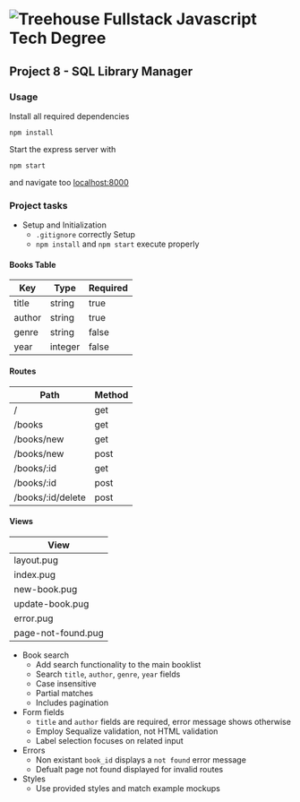 # ![Treehouse](https://www.google.com/url?sa=i&rct=j&q=&esrc=s&source=imgres&cd=&ved=2ahUKEwiUk9aLhOPgAhWzgUsFHYUZA_QQjRx6BAgBEAU&url=https%3A%2F%2Fwww.pinterest.com%2Fpin%2F481322278907494613%2F&psig=AOvVaw1RBcGB40bs9YNxuCIZqRDO&ust=1551601482702191) Fullstack Javascript Tech Degree
## Project 8 - SQL Library Manager

### Usage
Install all required dependencies
```
npm install
```
Start the express server with
```
npm start
```
and navigate too [localhost:8000](localhost:8000)

### Project tasks
* Setup and Initialization
    - `.gitignore` correctly Setup
    - `npm install` and `npm start` execute properly
#### Books Table

| Key    | Type    | Required |
|--------|---------|----------|
| title  | string  | true     |
| author | string  | true     |
| genre  | string  | false    |
| year   | integer | false    |

#### Routes

| Path              | Method |
|-------------------|--------|
| /                 | get    |
| /books            | get    |
| /books/new        | get    |
| /books/new        | post   |
| /books/:id        | get    |
| /books/:id        | post   |
| /books/:id/delete | post   |

#### Views

| View               |
|--------------------|
| layout.pug         |
| index.pug          |
| new-book.pug       |
| update-book.pug    |
| error.pug          |
| page-not-found.pug |

* Book search
    - Add search functionality to the main booklist
    - Search `title`, `author`, `genre`, `year` fields
    - Case insensitive
    - Partial matches
    - Includes pagination
* Form fields
    - `title` and `author` fields are required, error message shows otherwise
    - Employ Sequalize validation, not HTML validation
    - Label selection focuses on related input
* Errors
    - Non existant `book_id` displays a `not found` error message
    - Defualt page not found displayed for invalid routes
* Styles
    - Use provided styles and match example mockups
